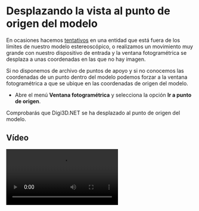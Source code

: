 # Desplazando la vista al punto de origen del modelo

En ocasiones hacemos [tentativos](desplazando-ventana-foto-punto-origen.md) en una entidad que está fuera de los límites de nuestro modelo estereoscópico, o realizamos un movimiento muy grande con nuestro dispositivo de entrada y la ventana fotogramétrica se desplaza a unas coordenadas en las que no hay imagen.

Si no disponemos de archivo de puntos de apoyo y si no conocemos las coordenadas de un punto dentro del modelo podemos forzar a la ventana fotogramétrica a que se ubique en las coordenadas de origen del modelo.

* Abre el menú **Ventana fotogramétrica** y selecciona la opción **Ir a punto de origen**.

Comprobarás que Digi3D.NET se ha desplazado al punto de origen del modelo.

## Vídeo

<video controls>
    <source src="https://digi21.blob.core.windows.net/videos-ayuda/Desplazando%20la%20ventana%20fotogrametrica%20al%20punto%20de%20origen%20del%20modelo.mp4" type="video/mp4">
</video>

